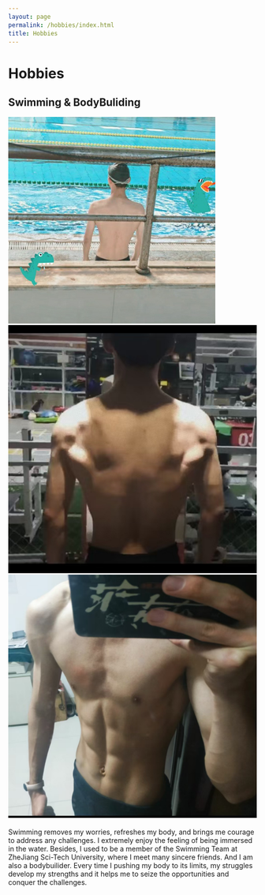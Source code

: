 ```yaml
---
layout: page
permalink: /hobbies/index.html
title: Hobbies
---
```


# Hobbies

## Swimming & BodyBuliding

<div class="third">
<img src="/images/swimming2.JPG">
<img src="/images/gym1.JPG">
<img src="/images/gym2.JPG">
</div>
<br>Swimming removes my worries, refreshes my body, and brings me courage to address any challenges. I extremely enjoy the feeling of being immersed in the water. Besides, I used to be a member of the Swimming Team at ZheJiang Sci-Tech University, where I meet many sincere friends. And I am also a bodybuilider. Every time I pushing my body to its limits, my struggles develop my strengths and it helps me to seize the opportunities and conquer the challenges.

